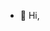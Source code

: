 - 👋 Hi, 

<!---
ppiccirilli/ppiccirilli is a ✨ special ✨ repository because its `README.md` (this file) appears on your GitHub profile.
You can click the Preview link to take a look at your changes.
--->

